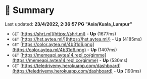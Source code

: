 # 📖 Summary
Last updated: **23/4/2022, 2:36:57 PG "Asia/Kuala_Lumpur"**

- `GET` [https://shrt.ml](https://shrt.ml) - **Up** (1677ms)
- `GET` [https://hst.aytea.ml/](https://hst.aytea.ml/) - **Up** (4185ms)
- `GET` [https://color.aytea.ml/4b31d6.png](https://color.aytea.ml/4b31d6.png) - **Up** (1407ms)
- `GET` [https://memeapi.aytea14.repl.co/gimme](https://memeapi.aytea14.repl.co/gimme) - **Up** (530ms)
- `GET` [https://teledrivemy.herokuapp.com/dashboard](https://teledrivemy.herokuapp.com/dashboard) - **Up** (190ms)
